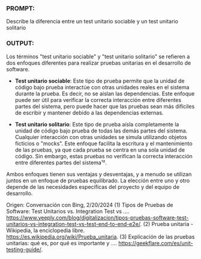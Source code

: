 ### PROMPT: 

Describe la diferencia entre un test unitario sociable y un test unitario solitario

### OUTPUT:

Los términos "test unitario sociable" y "test unitario solitario" se refieren a dos enfoques diferentes para realizar pruebas unitarias en el desarrollo de software.

- **Test unitario sociable**: Este tipo de prueba permite que la unidad de código bajo prueba interactúe con otras unidades reales en el sistema durante la prueba. Es decir, no se aíslan las dependencias. Este enfoque puede ser útil para verificar la correcta interacción entre diferentes partes del sistema, pero puede hacer que las pruebas sean más difíciles de escribir y mantener debido a las dependencias externas.

- **Test unitario solitario**: Este tipo de prueba aísla completamente la unidad de código bajo prueba de todas las demás partes del sistema. Cualquier interacción con otras unidades se simula utilizando objetos ficticios o "mocks". Este enfoque facilita la escritura y el mantenimiento de las pruebas, ya que cada prueba se centra en una sola unidad de código. Sin embargo, estas pruebas no verifican la correcta interacción entre diferentes partes del sistema¹².

Ambos enfoques tienen sus ventajas y desventajas, y a menudo se utilizan juntos en un enfoque de pruebas equilibrado. La elección entre uno y otro depende de las necesidades específicas del proyecto y del equipo de desarrollo.

Origen: Conversación con Bing, 2/20/2024
(1) Tipos de Pruebas de Software: Test Unitarios vs. Integration Test vs .... https://www.yeeply.com/blog/digitalizacion/tipos-pruebas-software-test-unitarios-vs-integration-test-vs-test-end-to-end-e2e/.
(2) Prueba unitaria - Wikipedia, la enciclopedia libre. https://es.wikipedia.org/wiki/Prueba_unitaria.
(3) Explicación de las pruebas unitarias: qué es, por qué es importante y .... https://geekflare.com/es/unit-testing-guide/.